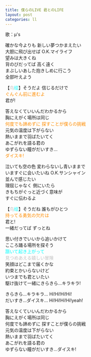 ```yaml
---
title: 僕らのLIVE 君とのLIFE
layout: post
categories: ll
---
```

歌：μ's

<p>確かな今よりも 新しい夢つかまえたい<br />
大胆に飛び出せば O.K.マイライフ<br />
望みは大きくね<br />
背のびだってば 高く遠く<br />
まぶしいあした抱きしめに行こう<br />
全部叶えよう</p>

<p>【<font color="silver">鸟</font><font color="cyan">绘</font>】そうだよ 信じるだけで<br />
<font color="darkorange">ぐんぐん前に進むよ</font><br />
君が!</p>

<p>答えなくていいんだわかるから<br />
胸にえがく場所は同じ<br />
<font color="darkorange">何度でも諦めずに 探すことが僕らの挑戦</font><br />
元気の温度は下がらない<br />
熱いままで羽ばたいてく<br />
あこがれを語る君の<br />
ゆずらない瞳がだいすき…<br />
<font color="darkorange">ダイスキ!</font></p>

<p>泣いても空の色 変わらないし青いままで<br />
いますぐに会いたいね O.K.サンシャイン<br />
並んで感じたい<br />
理屈じゃなく 側にいたら<br />
きもちがぐっと近づく意味が<br />
すぐに伝わるよ</p>

<p>【<font color="silver">鸟</font><font color="cyan">绘</font>】そうだね 誰もがひとつ<br />
<font color="darkorange">持ってる勇気の欠片は</font><br />
君と!<br />
一緒だってば ずっとね</p>

<p>思い付きでいいから追いかけて<br />
こころ踊る場所を探そう<br />
<font color="cyan">躓いて起き上がって</font><br />
<font color="silver">見つめあえる嬉しい冒険</font><br />
笑顔はどこまで届くかな<br />
約束とかいらないけど<br />
いつまでも君といたい<br />
駆け抜けて一緒にきらきら…キラキラ!</p>

<p>きらきら…キラキラ… Hi!Hi!Hi!Hi!<br />
だいすき…ダイスキ… Hi!Hi!Hi!Hi!yeah!</p>

<p>答えなくていいんだわかるから<br />
胸にえがく場所は同じ<br />
何度でも諦めずに 探すことが僕らの挑戦<br />
元気の温度は下がらない<br />
熱いままで羽ばたいてく<br />
あこがれを語る君の<br />
ゆずらない瞳がだいすき…ダイスキ!</p>